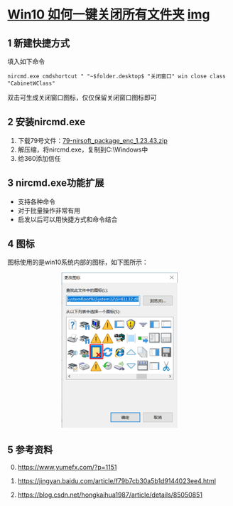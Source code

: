 # [Win10 如何一键关闭所有文件夹](./)    [img](./img)  

## 1 新建快捷方式   

填入如下命令   

```
nircmd.exe cmdshortcut " "~$folder.desktop$ "关闭窗口" win close class "CabinetWClass"
```

双击可生成关闭窗口图标，仅仅保留关闭窗口图标即可     

## 2 安装nircmd.exe   

1. 下载79号文件：[79-nirsoft_package_enc_1.23.43.zip](E:\00-software-installation)    
2. 解压缩，将nircmd.exe，复制到C:\Windows中    
3. 给360添加信任   



## 3 nircmd.exe功能扩展     

- 支持各种命令    
- 对于批量操作非常有用  
- 启发以后可以用快捷方式和命令结合  



## 4 图标   

图标使用的是win10系统内部的图标，如下图所示：  
<center>
<img src="./img/12-1.png" alt="12-1" style="zoom: 50%;" />  
</center> 


## 5 参考资料     

0. https://www.yumefx.com/?p=1151

1. https://jingyan.baidu.com/article/f79b7cb30a5b1d9144023ee4.html    
2. https://blog.csdn.net/hongkaihua1987/article/details/85050851      